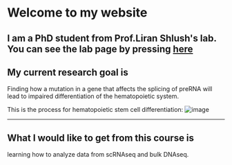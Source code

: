 # Welcome to my website 

I am a PhD student from Prof.Liran Shlush's lab. You can see the lab page by pressing [here](https://www.weizmann.ac.il/immunology/Shlush/liran-shlushs-lab)
---
## My current research goal is

Finding how a mutation in a gene that affects the splicing of preRNA will lead to impaired differentiation of the hematopoietic system.

This is the process for hematopoietic stem cell differentiation:
![image](https://github.com/user-attachments/assets/aff1a326-fb43-4b60-a21c-2296a4b72da9)


--- 
## What I would like to get from this course is

learning how to analyze data from scRNAseq and bulk DNAseq.
